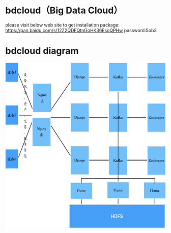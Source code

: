 # bdcloud（Big Data Cloud）

please visit below web site to get installation package: </br>
https://pan.baidu.com/s/12Z2QDFQtnGoHK36EsoQPHw  password:5ob3 </br>

# bdcloud diagram

<div align=center><img src="https://github.com/bdcloud/readme/blob/master/img/flow.png" width="600" height="520" /></div>
